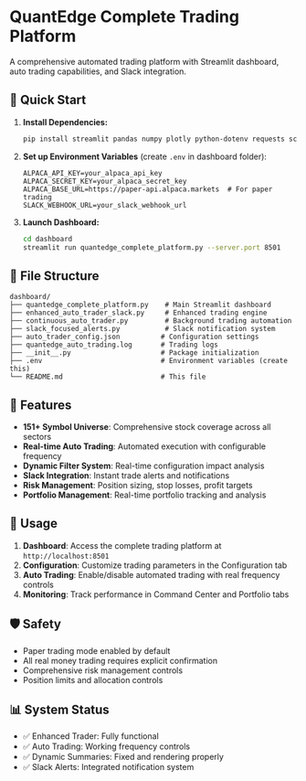 # QuantEdge Complete Trading Platform

A comprehensive automated trading platform with Streamlit dashboard, auto trading capabilities, and Slack integration.

## 🚀 Quick Start

1. **Install Dependencies:**
   ```bash
   pip install streamlit pandas numpy plotly python-dotenv requests schedule threading
   ```

2. **Set up Environment Variables** (create `.env` in dashboard folder):
   ```
   ALPACA_API_KEY=your_alpaca_api_key
   ALPACA_SECRET_KEY=your_alpaca_secret_key
   ALPACA_BASE_URL=https://paper-api.alpaca.markets  # For paper trading
   SLACK_WEBHOOK_URL=your_slack_webhook_url
   ```

3. **Launch Dashboard:**
   ```bash
   cd dashboard
   streamlit run quantedge_complete_platform.py --server.port 8501
   ```

## 📁 File Structure

```
dashboard/
├── quantedge_complete_platform.py    # Main Streamlit dashboard
├── enhanced_auto_trader_slack.py     # Enhanced trading engine
├── continuous_auto_trader.py         # Background trading automation
├── slack_focused_alerts.py           # Slack notification system
├── auto_trader_config.json          # Configuration settings
├── quantedge_auto_trading.log       # Trading logs
├── __init__.py                      # Package initialization
├── .env                             # Environment variables (create this)
└── README.md                        # This file
```

## 🌟 Features

- **151+ Symbol Universe**: Comprehensive stock coverage across all sectors
- **Real-time Auto Trading**: Automated execution with configurable frequency
- **Dynamic Filter System**: Real-time configuration impact analysis
- **Slack Integration**: Instant trade alerts and notifications
- **Risk Management**: Position sizing, stop losses, profit targets
- **Portfolio Management**: Real-time portfolio tracking and analysis

## 🎯 Usage

1. **Dashboard**: Access the complete trading platform at `http://localhost:8501`
2. **Configuration**: Customize trading parameters in the Configuration tab
3. **Auto Trading**: Enable/disable automated trading with real frequency controls
4. **Monitoring**: Track performance in Command Center and Portfolio tabs

## 🛡️ Safety

- Paper trading mode enabled by default
- All real money trading requires explicit confirmation
- Comprehensive risk management controls
- Position limits and allocation controls

## 📊 System Status

- ✅ Enhanced Trader: Fully functional
- ✅ Auto Trading: Working frequency controls
- ✅ Dynamic Summaries: Fixed and rendering properly
- ✅ Slack Alerts: Integrated notification system